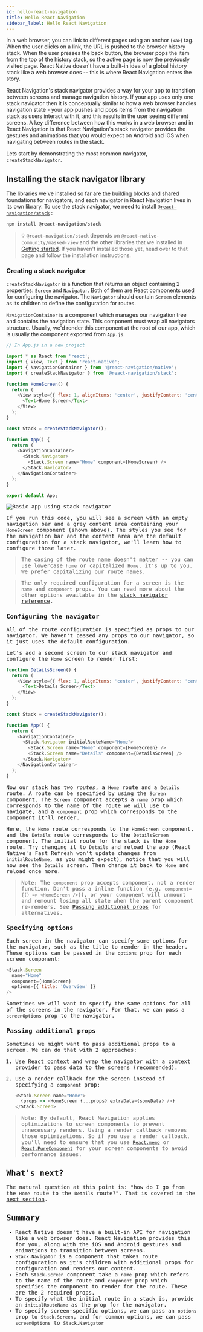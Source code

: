 ```yaml
---
id: hello-react-navigation
title: Hello React Navigation
sidebar_label: Hello React Navigation
---
```


In a web browser, you can link to different pages using an anchor (`<a>`) tag. When the user clicks on a link, the URL is pushed to the browser history stack. When the user presses the back button, the browser pops the item from the top of the history stack, so the active page is now the previously visited page. React Native doesn't have a built-in idea of a global history stack like a web browser does -- this is where React Navigation enters the story.

React Navigation's stack navigator provides a way for your app to transition between screens and manage navigation history. If your app uses only one stack navigator then it is conceptually similar to how a web browser handles navigation state - your app pushes and pops items from the navigation stack as users interact with it, and this results in the user seeing different screens. A key difference between how this works in a web browser and in React Navigation is that React Navigation's stack navigator provides the gestures and animations that you would expect on Android and iOS when navigating between routes in the stack.

Lets start by demonstrating the most common navigator, `createStackNavigator`.

## Installing the stack navigator library

The libraries we've installed so far are the building blocks and shared foundations for navigators, and each navigator in React Navigation lives in its own library. To use the stack navigator, we need to install [`@react-navigation/stack`](https://github.com/react-navigation/react-navigation/tree/master/packages/stack) :

```sh
npm install @react-navigation/stack
```

> 💡 `@react-navigation/stack` depends on `@react-native-community/masked-view` and the other libraries that we installed in [Getting started](getting-started.md). If you haven't installed those yet, head over to that page and follow the installation instructions.

### Creating a stack navigator

`createStackNavigator` is a function that returns an object containing 2 properties: `Screen` and `Navigator`. Both of them are React components used for configuring the navigator. The `Navigator` should contain `Screen` elements as its children to define the configuration for routes.

`NavigationContainer` is a component which manages our navigation tree and contains the navigation state. This component must wrap all navigators structure. Usually, we'd render this component at the root of our app, which is usually the component exported from `App.js`.

<samp id="hello-react-navigation" />

```js
// In App.js in a new project

import * as React from 'react';
import { View, Text } from 'react-native';
import { NavigationContainer } from '@react-navigation/native';
import { createStackNavigator } from '@react-navigation/stack';

function HomeScreen() {
  return (
    <View style={{ flex: 1, alignItems: 'center', justifyContent: 'center' }}>
      <Text>Home Screen</Text>
    </View>
  );
}

const Stack = createStackNavigator();

function App() {
  return (
    <NavigationContainer>
      <Stack.Navigator>
        <Stack.Screen name="Home" component={HomeScreen} />
      </Stack.Navigator>
    </NavigationContainer>
  );
}

export default App;
```

![Basic app using stack navigator](/docs/assets/navigators/stack/basic_stack_nav.png)

If you run this code, you will see a screen with an empty navigation bar and a grey content area containing your `HomeScreen` component (shown above). The styles you see for the navigation bar and the content area are the default configuration for a stack navigator, we'll learn how to configure those later.

> The casing of the route name doesn't matter -- you can use lowercase `home` or capitalized `Home`, it's up to you. We prefer capitalizing our route names.

> The only required configuration for a screen is the `name` and `component` props. You can read more about the other options available in the [stack navigator reference](stack-navigator.md).

### Configuring the navigator

All of the route configuration is specified as props to our navigator. We haven't passed any props to our navigator, so it just uses the default configuration.

Let's add a second screen to our stack navigator and configure the `Home` screen to render first:

<samp id="hello-react-navigation-full" />

```js
function DetailsScreen() {
  return (
    <View style={{ flex: 1, alignItems: 'center', justifyContent: 'center' }}>
      <Text>Details Screen</Text>
    </View>
  );
}

const Stack = createStackNavigator();

function App() {
  return (
    <NavigationContainer>
      <Stack.Navigator initialRouteName="Home">
        <Stack.Screen name="Home" component={HomeScreen} />
        <Stack.Screen name="Details" component={DetailsScreen} />
      </Stack.Navigator>
    </NavigationContainer>
  );
}
```

Now our stack has two _routes_, a `Home` route and a `Details` route. A route can be specified by using the `Screen` component. The `Screen` component accepts a `name` prop which corresponds to the name of the route we will use to navigate, and a `component` prop which corresponds to the component it'll render.

Here, the `Home` route corresponds to the `HomeScreen` component, and the `Details` route corresponds to the `DetailsScreen` component. The initial route for the stack is the `Home` route. Try changing it to `Details` and reload the app (React Native's Fast Refresh won't update changes from `initialRouteName`, as you might expect), notice that you will now see the `Details` screen. Then change it back to `Home` and reload once more.

> Note: The `component` prop accepts component, not a render function. Don't pass a inline function (e.g. `component={() => <HomeScreen />}`), or your component will unmount and remount losing all state when the parent component re-renders. See [Passing additional props](#passing-additional-props) for alternatives.

### Specifying options

Each screen in the navigator can specify some options for the navigator, such as the title to render in the header. These options can be passed in the `options` prop for each screen component:

<samp id="hello-react-navigation-with-options" />

```js
<Stack.Screen
  name="Home"
  component={HomeScreen}
  options={{ title: 'Overview' }}
/>
```

Sometimes we will want to specify the same options for all of the screens in the navigator. For that, we can pass a `screenOptions` prop to the navigator.

### Passing additional props

Sometimes we might want to pass additional props to a screen. We can do that with 2 approaches:

1. Use [React context](https://reactjs.org/docs/context.html) and wrap the navigator with a context provider to pass data to the screens (recommended).
2. Use a render callback for the screen instead of specifying a `component` prop:

   ```js
   <Stack.Screen name="Home">
     {props => <HomeScreen {...props} extraData={someData} />}
   </Stack.Screen>
   ```

> Note: By default, React Navigation applies optimizations to screen components to prevent unnecessary renders. Using a render callback removes those optimizations. So if you use a render callback, you'll need to ensure that you use [`React.memo`](https://reactjs.org/docs/react-api.html#reactmemo) or [`React.PureComponent`](https://reactjs.org/docs/react-api.html#reactpurecomponent) for your screen components to avoid performance issues.

## What's next?

The natural question at this point is: "how do I go from the `Home` route to the `Details` route?". That is covered in the [next section](navigating.md).

## Summary

- React Native doesn't have a built-in API for navigation like a web browser does. React Navigation provides this for you, along with the iOS and Android gestures and animations to transition between screens.
- `Stack.Navigator` is a component that takes route configuration as it's children with additional props for configuration and renders our content.
- Each `Stack.Screen` component take a `name` prop which refers to the name of the route and `component` prop which specifies the component to render for the route. These are the 2 required props.
- To specify what the initial route in a stack is, provide an `initialRouteName` as the prop for the navigator.
- To specify screen-specific options, we can pass an `options` prop to `Stack.Screen`, and for common options, we can pass `screenOptions` to `Stack.Navigator`
